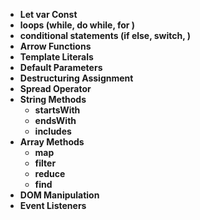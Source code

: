 - **Let var Const**
- **loops (while, do while, for )**
- **conditional statements (if else, switch, )**
- **Arrow Functions**
- **Template Literals**
- **Default Parameters**
- **Destructuring Assignment**
- **Spread Operator**
- **String Methods**
    - **startsWith**
    - **endsWith**
    - **includes**
- **Array Methods**
    - **map**
    - **filter**
    - **reduce**
    - **find**
- **DOM Manipulation**
- **Event Listeners**

